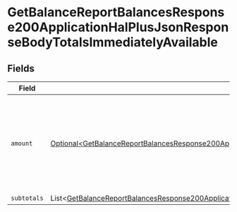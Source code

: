 # GetBalanceReportBalancesResponse200ApplicationHalPlusJsonResponseBodyTotalsImmediatelyAvailable


## Fields

| Field                                                                                                                                                                                                                                                                        | Type                                                                                                                                                                                                                                                                         | Required                                                                                                                                                                                                                                                                     | Description                                                                                                                                                                                                                                                                  |
| ---------------------------------------------------------------------------------------------------------------------------------------------------------------------------------------------------------------------------------------------------------------------------- | ---------------------------------------------------------------------------------------------------------------------------------------------------------------------------------------------------------------------------------------------------------------------------- | ---------------------------------------------------------------------------------------------------------------------------------------------------------------------------------------------------------------------------------------------------------------------------- | ---------------------------------------------------------------------------------------------------------------------------------------------------------------------------------------------------------------------------------------------------------------------------- |
| `amount`                                                                                                                                                                                                                                                                     | [Optional\<GetBalanceReportBalancesResponse200ApplicationHalPlusJsonResponseBodyTotalsCorrectionsImmediatelyAvailableAmount>](../../models/operations/GetBalanceReportBalancesResponse200ApplicationHalPlusJsonResponseBodyTotalsCorrectionsImmediatelyAvailableAmount.md)   | :heavy_minus_sign:                                                                                                                                                                                                                                                           | In v2 endpoints, monetary amounts are represented as objects with a `currency` and `value` field.                                                                                                                                                                            |
| `subtotals`                                                                                                                                                                                                                                                                  | List\<[GetBalanceReportBalancesResponse200ApplicationHalPlusJsonResponseBodyTotalsCorrectionsImmediatelyAvailableSubtotals](../../models/operations/GetBalanceReportBalancesResponse200ApplicationHalPlusJsonResponseBodyTotalsCorrectionsImmediatelyAvailableSubtotals.md)> | :heavy_minus_sign:                                                                                                                                                                                                                                                           | N/A                                                                                                                                                                                                                                                                          |